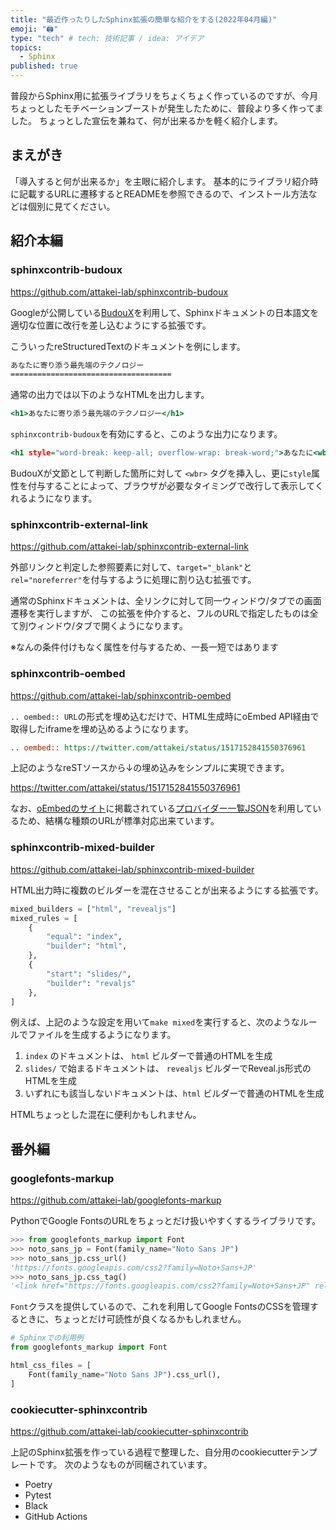 ```yaml
---
title: "最近作ったりしたSphinx拡張の簡単な紹介をする(2022年04月編)"
emoji: "🖨"
type: "tech" # tech: 技術記事 / idea: アイデア
topics:
  - Sphinx
published: true
---
```


普段からSphinx用に拡張ライブラリをちょくちょく作っているのですが、今月ちょっとしたモチベーションブーストが発生したために、普段より多く作ってました。
ちょっとした宣伝を兼ねて、何が出来るかを軽く紹介します。

## まえがき

「導入すると何が出来るか」を主眼に紹介します。
基本的にライブラリ紹介時に記載するURLに遷移するとREADMEを参照できるので、インストール方法などは個別に見てください。

## 紹介本編

### sphinxcontrib-budoux

https://github.com/attakei-lab/sphinxcontrib-budoux

Googleが公開している[BudouX](https://github.com/google/budoux)を利用して、Sphinxドキュメントの日本語文を適切な位置に改行を差し込むようにする拡張です。

こういったreStructuredTextのドキュメントを例にします。

```rest:index.rst
あなたに寄り添う最先端のテクノロジー
====================================
```

通常の出力では以下のようなHTMLを出力します。

```html:before.html
<h1>あなたに寄り添う最先端のテクノロジー</h1>
```

`sphinxcontrib-budoux`を有効にすると、このような出力になります。

```html:after.html
<h1 style="word-break: keep-all; overflow-wrap: break-word;">あなたに<wbr/>寄り添う<wbr/>最先端の<wbr/>テクノロジー</h1>
```

BudouXが文節として判断した箇所に対して `<wbr>` タグを挿入し、更に`style`属性を付与することによって、ブラウザが必要なタイミングで改行して表示してくれるようになります。

### sphinxcontrib-external-link

https://github.com/attakei-lab/sphinxcontrib-external-link

外部リンクと判定した参照要素に対して、`target="_blank"`と`rel="noreferrer"`を付与するように処理に割り込む拡張です。

通常のSphinxドキュメントは、全リンクに対して同一ウィンドウ/タブでの画面遷移を実行しますが、
この拡張を仲介すると、フルのURLで指定したものは全て別ウィンドウ/タブで開くようになります。

※なんの条件付けもなく属性を付与するため、一長一短ではあります

### sphinxcontrib-oembed

https://github.com/attakei-lab/sphinxcontrib-oembed

`.. oembed:: URL`の形式を埋め込むだけで、HTML生成時にoEmbed API経由で取得したiframeを埋め込めるようになります。

```rest
.. oembed:: https://twitter.com/attakei/status/1517152841550376961
```

上記のようなreSTソースから↓の埋め込みをシンプルに実現できます。

https://twitter.com/attakei/status/1517152841550376961

なお、[oEmbedのサイト](https://oembed.com/)に掲載されている[プロバイダー一覧JSON](https://oembed.com/providers.json)を利用しているため、結構な種類のURLが標準対応出来ています。

### sphinxcontrib-mixed-builder

https://github.com/attakei-lab/sphinxcontrib-mixed-builder

HTML出力時に複数のビルダーを混在させることが出来るようにする拡張です。

```python:conf.py
mixed_builders = ["html", "revealjs"]
mixed_rules = [
    {
        "equal": "index",
        "builder": "html",
    },
    {
        "start": "slides/",
        "builder": "revaljs"
    },
]
```

例えば、上記のような設定を用いて`make mixed`を実行すると、次のようなルールでファイルを生成するようになります。

1. `index` のドキュメントは、 `html` ビルダーで普通のHTMLを生成
1. `slides/` で始まるドキュメントは、 `revealjs` ビルダーでReveal.js形式のHTMLを生成
1. いずれにも該当しないドキュメントは、`html` ビルダーで普通のHTMLを生成

HTMLちょっとした混在に便利かもしれません。

## 番外編

### googlefonts-markup

https://github.com/attakei-lab/googlefonts-markup

PythonでGoogle FontsのURLをちょっとだけ扱いやすくするライブラリです。

```python
>>> from googlefonts_markup import Font
>>> noto_sans_jp = Font(family_name="Noto Sans JP")
>>> noto_sans_jp.css_url()
'https://fonts.googleapis.com/css2?family=Noto+Sans+JP'
>>> noto_sans_jp.css_tag()
'<link href="https://fonts.googleapis.com/css2?family=Noto+Sans+JP" rel="stylesheet">'
```

`Font`クラスを提供しているので、これを利用してGoogle FontsのCSSを管理するときに、ちょっとだけ可読性が良くなるかもしれません。

```python:conf.py
# Sphinxでの利用例
from googlefonts_markup import Font

html_css_files = [
    Font(family_name="Noto Sans JP").css_url(),
]
```

### cookiecutter-sphinxcontrib

https://github.com/attakei-lab/cookiecutter-sphinxcontrib

上記のSphinx拡張を作っている過程で整理した、自分用のcookiecutterテンプレートです。
次のようなものが同梱されています。

- Poetry
- Pytest
- Black
- GitHub Actions
